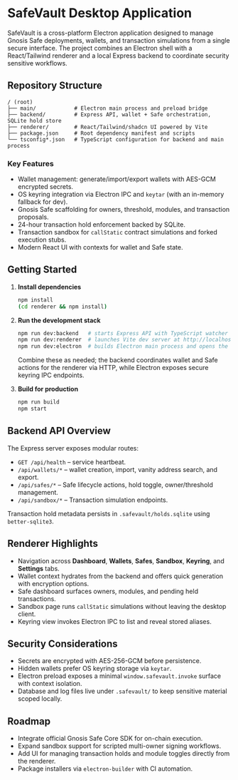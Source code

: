 # SafeVault Desktop Application

SafeVault is a cross-platform Electron application designed to manage Gnosis Safe deployments,
wallets, and transaction simulations from a single secure interface. The project combines an
Electron shell with a React/Tailwind renderer and a local Express backend to coordinate security
sensitive workflows.

## Repository Structure

```
/ (root)
├── main/            # Electron main process and preload bridge
├── backend/         # Express API, wallet + Safe orchestration, SQLite hold store
├── renderer/        # React/Tailwind/shadcn UI powered by Vite
├── package.json     # Root dependency manifest and scripts
└── tsconfig*.json   # TypeScript configuration for backend and main process
```

### Key Features

- Wallet management: generate/import/export wallets with AES-GCM encrypted secrets.
- OS keyring integration via Electron IPC and `keytar` (with an in-memory fallback for dev).
- Gnosis Safe scaffolding for owners, threshold, modules, and transaction proposals.
- 24-hour transaction hold enforcement backed by SQLite.
- Transaction sandbox for `callStatic` contract simulations and forked execution stubs.
- Modern React UI with contexts for wallet and Safe state.

## Getting Started

1. **Install dependencies**

   ```bash
   npm install
   (cd renderer && npm install)
   ```

2. **Run the development stack**

   ```bash
   npm run dev:backend   # starts Express API with TypeScript watcher
   npm run dev:renderer  # launches Vite dev server at http://localhost:5173
   npm run dev:electron  # builds Electron main process and opens the desktop shell
   ```

   Combine these as needed; the backend coordinates wallet and Safe actions for the renderer via
   HTTP, while Electron exposes secure keyring IPC endpoints.

3. **Build for production**

   ```bash
   npm run build
   npm start
   ```

## Backend API Overview

The Express server exposes modular routes:

- `GET /api/health` – service heartbeat.
- `/api/wallets/*` – wallet creation, import, vanity address search, and export.
- `/api/safes/*` – Safe lifecycle actions, hold toggle, owner/threshold management.
- `/api/sandbox/*` – Transaction simulation endpoints.

Transaction hold metadata persists in `.safevault/holds.sqlite` using `better-sqlite3`.

## Renderer Highlights

- Navigation across **Dashboard**, **Wallets**, **Safes**, **Sandbox**, **Keyring**, and **Settings**
  tabs.
- Wallet context hydrates from the backend and offers quick generation with encryption options.
- Safe dashboard surfaces owners, modules, and pending held transactions.
- Sandbox page runs `callStatic` simulations without leaving the desktop client.
- Keyring view invokes Electron IPC to list and reveal stored aliases.

## Security Considerations

- Secrets are encrypted with AES-256-GCM before persistence.
- Hidden wallets prefer OS keyring storage via `keytar`.
- Electron preload exposes a minimal `window.safevault.invoke` surface with context isolation.
- Database and log files live under `.safevault/` to keep sensitive material scoped locally.

## Roadmap

- Integrate official Gnosis Safe Core SDK for on-chain execution.
- Expand sandbox support for scripted multi-owner signing workflows.
- Add UI for managing transaction holds and module toggles directly from the renderer.
- Package installers via `electron-builder` with CI automation.
